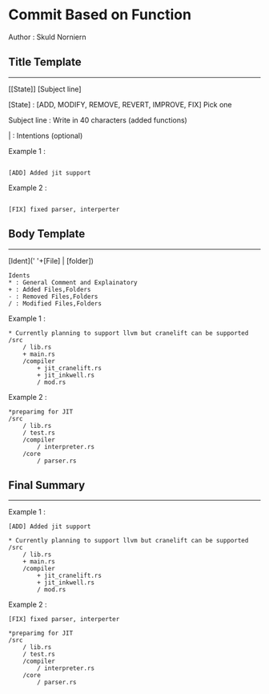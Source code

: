 # Commit Based on Function


Author : Skuld Norniern

## Title Template
___
[[State]] [Subject line]

[State] : [ADD, MODIFY, REMOVE, REVERT, IMPROVE, FIX] Pick one

Subject line :  Write in 40 characters (added functions)
 
 | : Intentions (optional)
 
Example 1 : 

```

[ADD] Added jit support

```

Example 2 : 

```

[FIX] fixed parser, interperter

```

## Body Template
___

[Ident](' '+[File] | [folder])
```
Idents
* : General Comment and Explainatory
+ : Added Files,Folders
- : Removed Files,Folders
/ : Modified Files,Folders

```

Example 1 :

```
* Currently planning to support llvm but cranelift can be supported
/src
    / lib.rs
    + main.rs
    /compiler
        + jit_cranelift.rs
        + jit_inkwell.rs
        / mod.rs
```

Example 2 :

```
*preparimg for JIT 
/src
    / lib.rs
    / test.rs
    /compiler
        / interpreter.rs
    /core
        / parser.rs
```
## Final Summary

---

Example 1 :

```
[ADD] Added jit support

* Currently planning to support llvm but cranelift can be supported
/src
    / lib.rs
    + main.rs
    /compiler
        + jit_cranelift.rs
        + jit_inkwell.rs
        / mod.rs
```

Example 2 :

```
[FIX] fixed parser, interperter

*preparimg for JIT 
/src
    / lib.rs
    / test.rs
    /compiler
        / interpreter.rs
    /core
        / parser.rs
```
